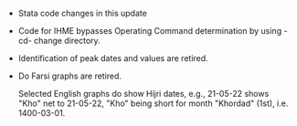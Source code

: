 * Stata code changes in this update

- Code for IHME bypasses Operating Command determination by using -cd- change directory.

- Identification of peak dates and values are retired.

- Do Farsi graphs are retired. 

  Selected English graphs do show Hijri dates, e.g., 21-05-22 shows "Kho" net to 21-05-22, "Kho" being short for month "Khordad" (1st), i.e. 1400-03-01.

